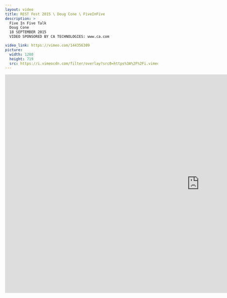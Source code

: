 ```yaml
---
layout: video
title: REST Fest 2015 \ Doug Cone \ FiveInFive
description: >
  Five In Five Talk
  Doug Cone
  18 SEPTEMBER 2015
  VIDEO SPONSORED BY CA TECHNOLOGIES: www.ca.com

video_link: https://vimeo.com/144356309
picture:
  width: 1280
  height: 719
  src: https://i.vimeocdn.com/filter/overlay?src0=https%3A%2F%2Fi.vimeocdn.com%2Fvideo%2F542177784_1280x719.jpg&src1=http%3A%2F%2Ff.vimeocdn.com%2Fp%2Fimages%2Fcrawler_play.png
---
```

<iframe src="https://player.vimeo.com/video/144356309?title=0&byline=0&portrait=0&badge=0&autopause=0&player_id=0" width="1280" height="720" frameborder="0" title="REST Fest 2015 \ Doug Cone \ FiveInFive" webkitallowfullscreen mozallowfullscreen allowfullscreen></iframe>